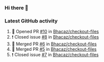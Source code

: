 ### Hi there 👋


### Latest GitHub activity
<!--START_SECTION:activity-->
1. 💪 Opened PR [#10](https://github.com/Bhacaz/checkout-files/pull/10) in [Bhacaz/checkout-files](https://github.com/Bhacaz/checkout-files)
2. ❗️ Closed issue [#8](https://github.com/Bhacaz/checkout-files/issues/8) in [Bhacaz/checkout-files](https://github.com/Bhacaz/checkout-files)
3. 🎉 Merged PR [#6](https://github.com/Bhacaz/checkout-files/pull/6) in [Bhacaz/checkout-files](https://github.com/Bhacaz/checkout-files)
4. 🎉 Merged PR [#5](https://github.com/Bhacaz/checkout-files/pull/5) in [Bhacaz/checkout-files](https://github.com/Bhacaz/checkout-files)
5. ❗️ Closed issue [#7](https://github.com/Bhacaz/checkout-files/issues/7) in [Bhacaz/checkout-files](https://github.com/Bhacaz/checkout-files)
<!--END_SECTION:activity-->

<!--
**Bhacaz/bhacaz** is a ✨ _special_ ✨ repository because its `README.md` (this file) appears on your GitHub profile.

Here are some ideas to get you started:

- 🔭 I’m currently working on ...
- 🌱 I’m currently learning ...
- 👯 I’m looking to collaborate on ...
- 🤔 I’m looking for help with ...
- 💬 Ask me about ...
- 📫 How to reach me: ...
- 😄 Pronouns: ...
- ⚡ Fun fact: ...
-->

